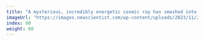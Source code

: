 ```yaml
---
title: "A mysterious, incredibly energetic cosmic ray has smashed into Earth"
imageUrl: "https://images.newscientist.com/wp-content/uploads/2023/11/23114133/SEI_181208026.jpg?width=600"
index: 60
weight: 60
---
```

